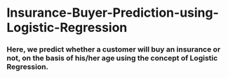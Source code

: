 # Insurance-Buyer-Prediction-using-Logistic-Regression

### Here, we predict whether a customer will buy an insurance or not, on the basis of his/her age using the concept of Logistic Regression.
